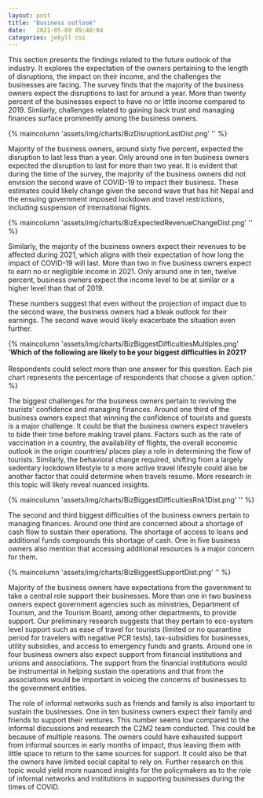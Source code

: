 ```yaml
---
layout: post
title: "Business outlook"
date:   2021-05-09 09:46:04
categories: jekyll css
---
```



This section presents the findings related to the future outlook of the industry. It explores the expectation of the owners pertaining to the length of disruptions, the impact on their income, and the challenges the businesses are facing. The survey finds that the majority of the business owners expect the disruptions to last for around a year. More than twenty percent of the businesses expect to have no or little income compared to 2019. Similarly, challenges related to gaining back trust and managing finances surface prominently among the business owners. 

{% maincolumn 'assets/img/charts/BizDisruptionLastDist.png' '' %}

Majority of the business owners, around sixty five percent, expected the disruption to last less than a year. Only around one in ten business owners expected the disruption to last for more than two year. It is evident that during the time of the survey, the majority of the business owners did not envision the second wave of COVID-19 to impact their business. These estimates could likely change given the second wave that has hit Nepal and the ensuing government imposed lockdown and travel restrictions, including suspension of international flights. 

{% maincolumn 'assets/img/charts/BizExpectedRevenueChangeDist.png' '' %}

Similarly, the majority of the business owners expect their revenues to be affected during 2021, which aligns with their expectation of how long the impact of COVID-19 will last. More than two in five business owners expect to earn no or negligible income in 2021. Only around one in ten, twelve percent, business owners expect the income level to be at similar or a higher level than that of 2019.

These numbers suggest that even without the projection of impact due to the second wave, the business owners had a bleak outlook for their earnings. The second wave would likely exacerbate the situation even further. 

{% maincolumn 'assets/img/charts/BizBiggestDifficultiesMultiples.png' '<b>Which of the following are likely to be your biggest difficulties in 2021?</b> <br/><br/> Respondents could select more than one answer for this question. Each pie chart represents the percentage of respondents that choose a given option.' %}

The biggest challenges for the business owners pertain to reviving the tourists’ confidence and managing finances. Around one third of the business owners expect that winning the confidence of tourists and guests is a major challenge. It could be that the business owners expect travelers to bide their time before making travel plans. Factors such as the rate of vaccination in a country, the availability of flights, the overall economic outlook in the origin countries/ places play a role in determining the flow of tourists. Similarly, the behavioral change required, shifting from a largely sedentary lockdown lifestyle to a more active travel lifestyle could also be another factor that could determine when travels resume. More research in this topic will likely reveal nuanced insights.

{% maincolumn 'assets/img/charts/BizBiggestDifficultiesRnk1Dist.png' '' %}

The second and third biggest difficulties of the business owners pertain to managing finances. Around one third are concerned about a shortage of cash flow to sustain their operations. The shortage of access to loans and additional funds compounds this shortage of cash. One in five business owners also mention that accessing additional resources is a major concern for them.

{% maincolumn 'assets/img/charts/BizBiggestSupportDist.png' '' %}

Majority of the business owners have expectations from the government to take a central role support their businesses. More than one in two business owners expect government agencies such as ministries, Department of Tourism, and the Tourism Board, among other departments, to provide support. Our preliminary research suggests that they pertain to eco-system level support such as ease of travel for tourists (limited or no quarantine period for travelers with negative PCR tests), tax-subsidies for businesses, utility subsidies, and access to emergency funds and grants. Around one in four business owners also expect support from financial institutions and unions and associations. The support from the financial institutions would be instrumental in helping sustain the operations and that from the associations would be important in voicing the concerns of businesses to the government entities. 

The role of informal networks such as friends and family is also important to sustain the businesses. One in ten business owners expect their family and friends to support their ventures. This number seems low compared to the informal discussions and research the C2M2 team conducted. This could be because of multiple reasons. The owners could have exhausted support from informal sources in early months of impact, thus leaving them with little space to return to the same sources for support. It could also be that the owners have limited social capital to rely on. Further research on this topic would yield more nuanced insights for the policymakers as to the role of informal networks and institutions in supporting businesses during the times of COVID. 
<!-- {% maincolumn 'assets/img/charts/BizExpectedWorkforceChangeDist.png' '' %} -->
